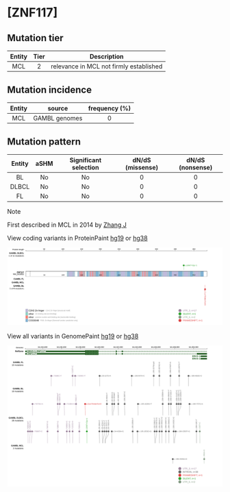 # [ZNF117]

## Mutation tier

|Entity|Tier|Description                            |
|:------:|:----:|---------------------------------------|
|MCL   |2   |relevance in MCL not firmly established|
## Mutation incidence

|Entity|source       |frequency (%)|
|:------:|:-------------:|:-------------:|
|MCL   |GAMBL genomes|0            |

## Mutation pattern

|Entity|aSHM|Significant selection|dN/dS (missense)|dN/dS (nonsense)|
|:------:|:----:|:---------------------:|:----------------:|:----------------:|
|BL    |No  |No                   |0               |0               |
|DLBCL |No  |No                   |0               |0               |
|FL    |No  |No                   |0               |0               |


> [!NOTE]
> First described in MCL in 2014 by [Zhang J](https://pubmed.ncbi.nlm.nih.gov/24682267)


View coding variants in ProteinPaint [hg19](https://www.bcgsc.ca/downloads/morinlab/GAMBL/test/genes/ZNF117_protein.html)  or [hg38](https://www.bcgsc.ca/downloads/morinlab/GAMBL/test/genes/ZNF117_protein_hg38.html)

![image](images/proteinpaint/ZNF117_NM_015852.svg)

View all variants in GenomePaint [hg19](https://www.bcgsc.ca/downloads/morinlab/GAMBL/test/genes/ZNF117.html)  or [hg38](https://www.bcgsc.ca/downloads/morinlab/GAMBL/test/genes/ZNF117_hg38.html)

![image](images/proteinpaint/ZNF117.svg)
